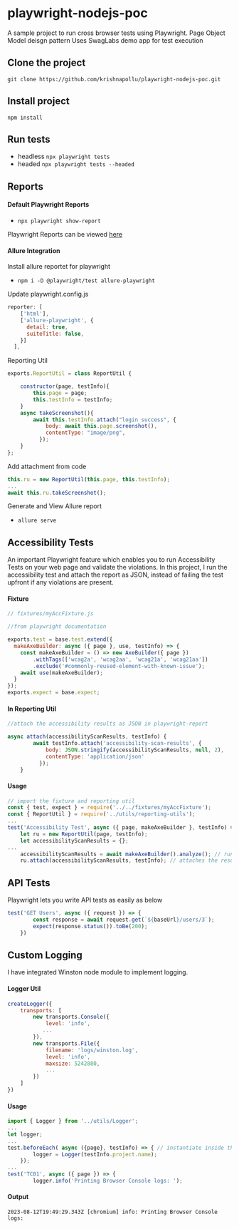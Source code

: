 # **playwright-nodejs-poc** 

A sample project to run cross browser tests using Playwright.
Page Object Model deisgn pattern
Uses SwagLabs demo app for test execution

## Clone the project
`` git clone https://github.com/krishnapollu/playwright-nodejs-poc.git ``

## Install project
`` npm install ``

## Run tests
- headless
`` npx playwright tests ``
- headed
`` npx playwright tests --headed ``

## Reports

#### Default Playwright Reports
- `` npx playwright show-report ``

Playwright Reports can be viewed [here](https://krishnapollu.github.io/playwright-nodejs-poc/)

#### Allure Integration

Install allure reportet for playwright
- `` npm i -D @playwright/test allure-playwright `` 

Update playwright.config.js
```js
reporter: [
    ['html'], 
    ['allure-playwright', {
      detail: true,
      suiteTitle: false,
    }]
  ],
```

Reporting Util
```js
exports.ReportUtil = class ReportUtil {

    constructor(page, testInfo){
        this.page = page;
        this.testInfo = testInfo;
    }
    async takeScreenshot(){
        await this.testInfo.attach("login success", {
            body: await this.page.screenshot(),
            contentType: "image/png",
          });
    }
};
```

Add attachment from code
```js
this.ru = new ReportUtil(this.page, this.testInfo);
...
await this.ru.takeScreenshot();
```

Generate and View Allure report
- `` allure serve ``


## Accessibility Tests

An important Playwright feature which enables you to run Accessibility Tests on your web page and validate the violations.
In this project, I run the accessibility test and attach the report as JSON, instead of failing the test upfront if any violations are present.

#### Fixture
```js
// fixtures/myAccFixture.js

//from playwright documentation

exports.test = base.test.extend({
  makeAxeBuilder: async ({ page }, use, testInfo) => {
    const makeAxeBuilder = () => new AxeBuilder({ page })
        .withTags(['wcag2a', 'wcag2aa', 'wcag21a', 'wcag21aa'])
        .exclude('#commonly-reused-element-with-known-issue');
    await use(makeAxeBuilder);
  }
});
exports.expect = base.expect;
```

#### In Reporting Util
```js
//attach the accessibility results as JSON in playwright-report

async attach(accessibilityScanResults, testInfo) {
        await testInfo.attach('accessibility-scan-results', {
            body: JSON.stringify(accessibilityScanResults, null, 2),
            contentType: 'application/json'
          });
    }
```
#### Usage
```js
// import the fixture and reporting util
const { test, expect } = require('../../fixtures/myAccFixture');
const { ReportUtil } = require('../utils/reporting-utils');
...
test('Accessibility Test', async ({ page, makeAxeBuilder }, testInfo) => {
    let ru = new ReportUtil(page, testInfo);
    let accessibilityScanResults = {};
...
    accessibilityScanResults = await makeAxeBuilder().analyze(); // runs the accessibility test on current page context
    ru.attach(accessibilityScanResults, testInfo); // attaches the results as JSON in report
```

## API Tests
Playwright lets you write API tests as easily as below
```js
test('GET Users', async ({ request }) => {
        const response = await request.get(`${baseUrl}/users/3`);
        expect(response.status()).toBe(200);
    })
```

## Custom Logging
I have integrated Winston node module to implement logging.

#### Logger Util
```js
createLogger({
    transports: [
        new transports.Console({
            level: 'info',
           ...
        }),
        new transports.File({
            filename: 'logs/winston.log', 
            level: 'info',
            maxsize: 5242880,
            ... 
        })
    ]
})

```

#### Usage
```js
import { Logger } from '../utils/Logger';
...
let logger;
...
test.beforeEach( async ({page}, testInfo) => { // instantiate inside the hook
        logger = Logger(testInfo.project.name);
    });
...
test('TC01', async ({ page }) => {
        logger.info('Printing Browser Console logs: ');
```

#### Output
```
2023-08-12T19:49:29.343Z [chromium] info: Printing Browser Console logs: 
```